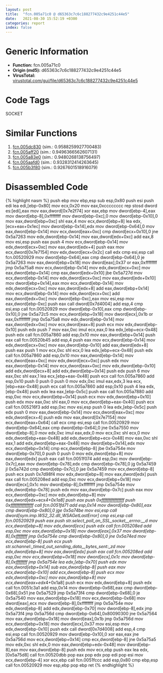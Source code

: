 ```yaml
---
layout: post
title:  "fcn.005a71c0 @ d65363c7c6c188277432c9e4251c44e5"
date:   2021-08-30 15:52:19 +0300
categories: report
index: false
---
```


# Generic Information
- **Function:** fcn.005a71c0
- **Origin (md5):** d65363c7c6c188277432c9e4251c44e5
- **VirusTotal:** [virustotal.com/gui/file/d65363c7c6c188277432c9e4251c44e5][virustotal_ref]

# Code Tags
<span class="tag" id="SOCKET">SOCKET</span>


# Similar Functions

1. [fcn.005dc830][similar_1_ref] (sim.: 0.9588259927700483)
2. [fcn.005aff20][similar_2_ref] (sim.: 0.9496366562607131)
3. [fcn.005a83e0][similar_3_ref] (sim.: 0.9480268138756497)
4. [fcn.005aafd0][similar_4_ref] (sim.: 0.9328312414263645)
5. [fcn.005b3f80][similar_5_ref] (sim.: 0.9267601518916079)


# Disassembled Code

{% highlight nasm %}
push ebp
mov ebp,esp
sub esp,0x80
push esi
push edi
lea edi,[ebp-0x80]
mov ecx,0x20
mov eax,0xcccccccc
rep stosd dword es:[edi],eax
mov eax,dword[0x7e2f74]
xor eax,ebp
mov dword[ebp-4],eax
mov dword[ebp-8],0xffffffff
mov dword[ebp-0xc],0
mov dword[ebp-0x10],0
mov eax,dword[ebp+0xc]
shl eax,4
mov ecx,dword[ebp+8]
lea edx,[ecx+eax+0x1ec]
mov dword[ebp-0x14],edx
mov dword[ebp-0x64],0
mov eax,dword[ebp-0x14]
mov ecx,dword[eax+0xc]
cmp dword[ecx+0x10],0
jne 0x5a7263
mov edx,dword[ebp-0x14]
mov eax,dword[edx+0xc]
add eax,8
mov esi,esp
push eax
push 4
mov ecx,dword[ebp-0x14]
mov edx,dword[ecx+0xc]
mov eax,dword[edx+4]
push eax
mov ecx,dword[0x7e7154]
mov edx,dword[ecx+0x2c]
call edx
cmp esi,esp
call fcn.00520929
mov dword[ebp-0x64],eax
cmp dword[ebp-0x64],0
je 0x5a7263
mov eax,dword[ebp+0x18]
mov dword[eax],0x37
or eax,0xffffffff
jmp 0x5a75a8
mov ecx,dword[ebp-0x14]
mov edx,dword[ecx+0xc]
mov eax,dword[ebp+0x14]
cmp eax,dword[edx+0x10]
jbe 0x5a727d
mov ecx,dword[ebp-0x14]
mov edx,dword[ecx+0xc]
mov eax,dword[edx+0x10]
mov dword[ebp+0x14],eax
mov ecx,dword[ebp-0x14]
mov edx,dword[ecx+0xc]
mov eax,dword[edx+8]
add eax,dword[ebp+0x14]
mov ecx,dword[ebp-0x14]
mov edx,dword[ecx+0xc]
add eax,dword[edx+0xc]
mov dword[ebp-0xc],eax
mov esi,esp
mov eax,dword[ebp-0xc]
push eax
call dword[0x7d4004]
add esp,4
cmp esi,esp
call fcn.00520929
mov dword[ebp-0x10],eax
cmp dword[ebp-0x10],0
jne 0x5a72c5
mov ecx,dword[ebp+0x18]
mov dword[ecx],0x1b
or eax,0xffffffff
jmp 0x5a75a8
mov edx,dword[ebp-0x14]
mov eax,dword[edx+0xc]
mov ecx,dword[eax+8]
push ecx
mov edx,dword[ebp-0x10]
push edx
push 7
mov eax,0xc
imul ecx,eax,0
lea edx,[ebp+ecx-0x48]
push edx
call fcn.005a7860
add esp,0x10
mov eax,dword[ebp+0x14]
push eax
call fcn.00520b45
add esp,4
push eax
mov ecx,dword[ebp-0x14]
mov edx,dword[ecx+0xc]
mov eax,dword[ebp-0x10]
add eax,dword[edx+8]
push eax
push 1
mov ecx,0xc
shl ecx,0
lea edx,[ebp+ecx-0x48]
push edx
call fcn.005a7860
add esp,0x10
mov eax,dword[ebp-0x14]
mov ecx,dword[eax+0xc]
mov edx,dword[ecx+0xc]
push edx
mov eax,dword[ebp-0x14]
mov ecx,dword[eax+0xc]
mov edx,dword[ebp-0x10]
add edx,dword[ecx+8]
add edx,dword[ebp+0x14]
push edx
push 6
mov eax,0xc
shl eax,1
lea ecx,[ebp+eax-0x48]
push ecx
call fcn.005a7860
add esp,0x10
push 0
push 0
push 0
mov edx,0xc
imul eax,edx,3
lea ecx,[ebp+eax-0x48]
push ecx
call fcn.005a7860
add esp,0x10
push 4
lea edx,[ebp-0x48]
push edx
lea eax,[ebp-0x5c]
push eax
call fcn.005a7880
add esp,0xc
mov ecx,dword[ebp+0x14]
push ecx
mov edx,dword[ebp+0x10]
push edx
mov eax,0xc
shl eax,0
mov ecx,dword[ebp+eax-0x40]
push ecx
call fcn.005216f3
add esp,0xc
mov esi,esp
push 0
lea edx,[ebp-0x5c]
push edx
push 0
mov eax,dword[ebp-0x14]
mov ecx,dword[eax+0xc]
mov edx,dword[ecx+4]
push edx
mov eax,dword[0x7e7154]
mov ecx,dword[eax+0x64]
call ecx
cmp esi,esp
call fcn.00520929
mov dword[ebp-0x64],eax
cmp dword[ebp-0x64],0
jne 0x5a7550
mov dword[ebp-8],0
mov edx,0xc
imul eax,edx,0
mov ecx,0xc
shl ecx,0
mov edx,dword[ebp+eax-0x48]
add edx,dword[ebp+ecx-0x48]
mov eax,0xc
shl eax,1
add edx,dword[ebp+eax-0x48]
mov dword[ebp+0x14],edx
mov ecx,dword[ebp+0x14]
cmp ecx,dword[ebp-8]
jbe 0x5a754e
mov dword[ebp-0x70],0
push 0
push 0
mov edx,dword[ebp+8]
mov eax,dword[edx]
push eax
call fcn.0051f074
add esp,0xc
mov dword[ebp-0x7c],eax
mov dword[ebp-0x78],edx
cmp dword[ebp-0x78],0
jg 0x5a7459
jl 0x5a742d
cmp dword[ebp-0x7c],0
jae 0x5a7459
mov ecx,dword[ebp-8]
push ecx
push 0x7d98f4
mov edx,dword[ebp+8]
mov eax,dword[edx]
push eax
call fcn.005208ed
add esp,0xc
mov ecx,dword[ebp+0x18]
mov dword[ecx],0x1c
mov dword[ebp-8],0xffffffff
jmp 0x5a754e
mov edx,dword[ebp-0x78]
push edx
mov eax,dword[ebp-0x7c]
push eax
mov ecx,dword[ebp+0xc]
mov edx,dword[ebp+8]
mov eax,dword[edx+ecx*4+0x1a8]
push eax
push 0xffffffffffffffff
push 0xffffffffffffffff
call fcn.0051fd71
add esp,0x14
mov dword[ebp-0x80],eax
cmp dword[ebp-0x80],0
jge 0x5a74be
mov esi,esp
call dword[sym.imp.WS2_32.dll_WSAGetLastError]
cmp esi,esp
call fcn.00520929
push eax
push str.select_poll_on_SSL_socket__errno:__d
mov ecx,dword[ebp+8]
mov edx,dword[ecx]
push edx
call fcn.005208ed
add esp,0xc
mov eax,dword[ebp+0x18]
mov dword[eax],0x37
mov dword[ebp-8],0xffffffff
jmp 0x5a754e
cmp dword[ebp-0x80],0
jne 0x5a74ed
mov ecx,dword[ebp-8]
push ecx
push str.schannel:_timed_out_sending_data__bytes_sent:__zd_
mov edx,dword[ebp+8]
mov eax,dword[edx]
push eax
call fcn.005208ed
add esp,0xc
mov ecx,dword[ebp+0x18]
mov dword[ecx],0x1c
mov dword[ebp-8],0xffffffff
jmp 0x5a754e
lea edx,[ebp-0x70]
push edx
mov eax,dword[ebp+0x14]
sub eax,dword[ebp-8]
push eax
mov ecx,dword[ebp-0x10]
add ecx,dword[ebp-8]
push ecx
mov edx,dword[ebp+0xc]
mov eax,dword[ebp+8]
mov ecx,dword[eax+edx*4+0x1a8]
push ecx
mov edx,dword[ebp+8]
push edx
call fcn.0051c3a1
add esp,0x14
mov dword[ebp-0x68],eax
cmp dword[ebp-0x68],0x51
jne 0x5a7529
jmp 0x5a73f4
cmp dword[ebp-0x68],0
je 0x5a7540
mov eax,dword[ebp+0x18]
mov ecx,dword[ebp-0x68]
mov dword[eax],ecx
mov dword[ebp-8],0xffffffff
jmp 0x5a754e
mov edx,dword[ebp-8]
add edx,dword[ebp-0x70]
mov dword[ebp-8],edx
jmp 0x5a73f4
jmp 0x5a756d
cmp dword[ebp-0x64],0x80090300
jne 0x5a7564
mov eax,dword[ebp+0x18]
mov dword[eax],0x1b
jmp 0x5a756d
mov ecx,dword[ebp+0x18]
mov dword[ecx],0x37
mov esi,esp
mov edx,dword[ebp-0x10]
push edx
call dword[0x7d4008]
add esp,4
cmp esi,esp
call fcn.00520929
mov dword[ebp-0x10],0
xor eax,eax
jne 0x5a756d
mov ecx,dword[ebp+0x14]
cmp ecx,dword[ebp-8]
jne 0x5a75a5
mov edx,0xc
shl edx,0
mov eax,dword[ebp+edx-0x48]
mov dword[ebp-8],eax
mov eax,dword[ebp-8]
push edx
mov ecx,ebp
push eax
lea edx,[0x5a75d8]
call fcn.00520dbb
pop eax
pop edx
pop edi
pop esi
mov ecx,dword[ebp-4]
xor ecx,ebp
call fcn.0051fccc
add esp,0x80
cmp ebp,esp
call fcn.00520929
mov esp,ebp
pop ebp
ret
{% endhighlight %}


[similar_1_ref]: /report/fcn.005dc830@d65363c7c6c188277432c9e4251c44e5
[similar_2_ref]: /report/fcn.005aff20@d65363c7c6c188277432c9e4251c44e5
[similar_3_ref]: /report/fcn.005a83e0@d65363c7c6c188277432c9e4251c44e5
[similar_4_ref]: /report/fcn.005aafd0@d65363c7c6c188277432c9e4251c44e5
[similar_5_ref]: /report/fcn.005b3f80@d65363c7c6c188277432c9e4251c44e5
[virustotal_ref]: https://www.virustotal.com/gui/file/d65363c7c6c188277432c9e4251c44e5